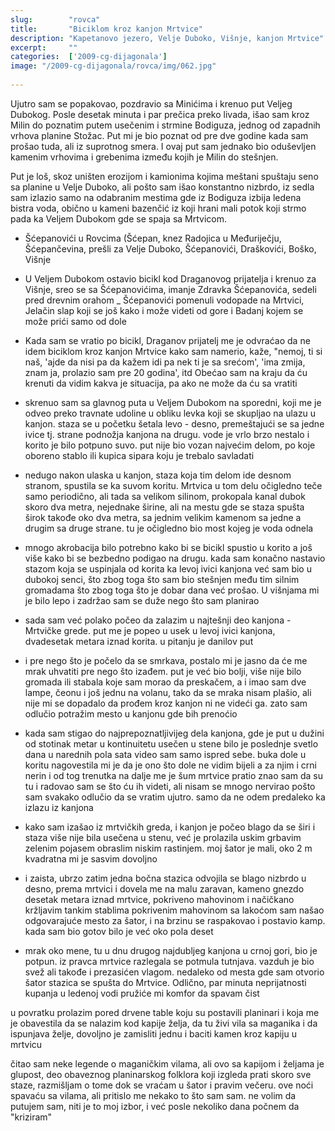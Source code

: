 ```yaml
---
slug:        "rovca"
title:       "Biciklom kroz kanjon Mrtvice"
description: "Kapetanovo jezero, Velje Duboko, Višnje, kanjon Mrtvice"
excerpt:     "" 
categories:  ['2009-cg-dijagonala']
image: "/2009-cg-dijagonala/rovca/img/062.jpg"
    
---
```


Ujutro sam se popakovao, pozdravio sa Minićima i krenuo put Veljeg Dubokog. Posle desetak minuta i par prečica preko livada,
išao sam kroz Milin do poznatim putem usečenim i strmine Bodiguza, jednog od zapadnih vrhova planine Stožac. Put mi je 
bio poznat od pre dve godine kada sam prošao tuda, ali iz suprotnog smera. I ovaj put sam jednako bio oduševljen kamenim 
vrhovima i grebenima između kojih je Milin do stešnjen. 

Put je loš, skoz uništen erozijom i kamionima kojima meštani spuštaju seno sa planine u Velje Duboko, ali pošto sam išao
konstantno nizbrdo, iz sedla sam izlazio samo na odabranim mestima gde iz Bodiguza izbija ledena bistra voda, obično u kameni
 bazenčić iz koji hrani mali potok koji strmo pada ka Veljem Dubokom gde se spaja sa Mrtvicom.


- Šćepanovići u Rovcima (Šćepan, knez Radojica u Međuriječju, Šćepančevina, prešli za Velje Duboko, Šćepanovići, Draškovići, 
Boško, Višnje

- U Veljem Dubokom ostavio bicikl kod Draganovog prijatelja i krenuo za Višnje, sreo se sa Šćepanovićima, imanje Zdravka Šćepanovića, sedeli pred drevnim orahom 
_ Šćepanovići pomenuli vodopade na Mrtvici, Jelačin slap koji se još kako i može videti od gore i Badanj kojem se može prići samo od dole

- Kada sam se vratio po bicikl, Draganov prijatelj me je odvraćao da ne idem biciklom kroz kanjon Mrtvice kako sam namerio, 
kaže, "nemoj, ti si naš, 'ajde da nisi pa da kažem idi pa nek ti je sa srećom', 'ima zmija, znam ja, prolazio sam pre 20 godina', itd
Obećao sam na kraju da ću krenuti da vidim kakva je situacija, pa ako ne može da ću sa vratiti

- skrenuo sam sa glavnog puta u Veljem Dubokom na sporedni, koji me je odveo preko travnate udoline u obliku levka koji se skupljao na
ulazu u kanjon. staza se u početku šetala levo - desno, premeštajući se sa jedne ivice tj. strane podnožja kanjona na drugu. vode je vrlo brzo nestalo
i korito je bilo potpuno suvo. put nije bio vozan najvećim delom, po koje oboreno stablo ili kupica sipara koju je trebalo savladati

- nedugo nakon ulaska u kanjon, staza koja tim delom ide desnom stranom, spustila se ka suvom koritu. Mrtvica u tom delu očigledno teče
samo periodično, ali tada sa velikom silinom, prokopala kanal dubok skoro dva metra, nejednake širine, ali na mestu gde se staza spušta
širok takođe oko dva metra, sa jednim velikim kamenom sa jedne a drugim sa druge strane. tu je očigledno bio most kojeg je voda odnela

- mnogo akrobacija bilo potrebno kako bi se bicikl spustio u korito a još više kako bi se bezbedno podigao na drugu. kada sam konačno nastavio
stazom koja se uspinjala od korita ka levoj ivici kanjona već sam bio u dubokoj senci, što zbog toga što sam bio stešnjen među tim silnim gromadama
što zbog toga što je dobar dana već prošao. U višnjama mi je bilo lepo i zadržao sam se duže nego što sam planirao

- sada sam već polako počeo da zalazim u najtešnji deo kanjona - Mrtvičke grede. put me je popeo u usek u levoj ivici kanjona, dvadesetak metara
iznad korita. u pitanju je danilov put

- i pre nego što je počelo da se smrkava, postalo mi je jasno da će me mrak uhvatiti pre nego što izađem. put je već bio bolji,
više nije bilo gromada ili stabala koje sam morao da preskačem, a i imao sam dve lampe, čeonu i još jednu na volanu, tako da se mraka
nisam plašio, ali nije mi se dopadalo da prođem kroz kanjon ni ne videći ga. zato sam odlučio potražim mesto u kanjonu gde bih prenoćio

- kada sam stigao do najprepoznatljivijeg dela kanjona, gde je put u dužini od stotinak metar u kontinuitetu usečen u stene bilo je poslednje svetlo dana
u narednih pola sata video sam samo ispred sebe. buka dole u koritu nagovestila mi je da je ono što dole ne vidim bijeli a za njim i crni nerin i od
 tog trenutka na dalje me je šum mrtvice pratio
znao sam da su tu i radovao sam se što ću ih videti, ali nisam se mnogo nervirao pošto sam svakako odlučio da se vratim ujutro. samo da ne odem 
predaleko ka izlazu iz kanjona

- kako sam izašao iz mrtvičkih greda, i kanjon je počeo blago da se širi i staza više nije bila usečena u stenu, već je prolazila
uskim grbavim zelenim pojasem obraslim niskim rastinjem. moj šator je mali, oko 2 m kvadratna mi je sasvim dovoljno

- i zaista, ubrzo zatim jedna bočna stazica odvojila se blago nizbrdo u desno, prema mrtvici i dovela me na malu zaravan, 
kameno gnezdo desetak metara iznad mrtvice, pokriveno mahovinom i načičkano kržljavim tankim stablima pokrivenim mahovinom
sa lakoćom sam našao odgovarajuće mesto za šator, i na brzinu se raspakovao i postavio kamp. kada sam bio gotov bilo je već
oko pola deset

- mrak oko mene, tu u dnu drugog najdubljeg kanjona u crnoj gori, bio je potpun. iz pravca mrtvice razlegala se potmula tutnjava.
vazduh je bio svež ali takođe i prezasićen vlagom. nedaleko od mesta gde sam otvorio šator stazica se spušta do Mrtvice.
Odlično, par minuta neprijatnosti kupanja u ledenoj vodi pružiće mi komfor da spavam čist

u povratku prolazim pored drvene table koju su postavili planinari i koja me je obavestila da se nalazim kod kapije želja,
da tu živi vila sa maganika i da ispunjava želje, dovoljno je zamisliti jednu i baciti kamen kroz kapiju u mrtvicu

čitao sam neke legende o maganičkim vilama, ali ovo sa kapijom i željama je glupost, deo obaveznog planinarskog folklora
koji izgleda prati skoro sve staze, razmišljam o tome dok se vraćam u šator i pravim večeru. ove noći spavaću sa vilama,
ali pritislo me nekako to što sam sam. ne volim da putujem sam, niti je to moj izbor, i već posle nekoliko dana počnem da
"kriziram"